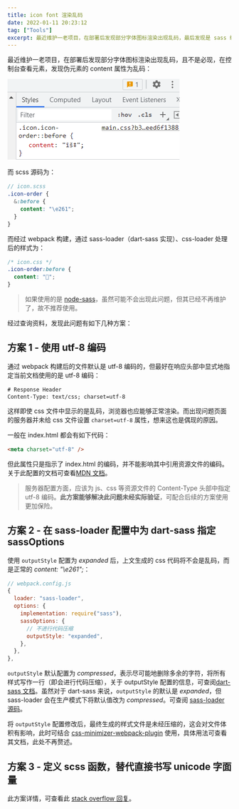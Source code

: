 ```yaml
---
title: icon font 渲染乱码
date: 2022-01-11 20:23:12
tag: ["Tools"]
excerpt: 最近维护一老项目，在部署后发现部分字体图标渲染出现乱码，最后发现是 sass 编译 unicode 码时出现了乱码。
---
```


最近维护一老项目，在部署后发现部分字体图标渲染出现乱码，且不是必现，在控制台查看元素，发现伪元素的 content 属性为乱码：

![iconfont-render-messy-code.PNG](/img/posts/iconfont/iconfont-render-messy-code.PNG)

而 scss 源码为：

```scss
// icon.scss
.icon-order {
  &:before {
    content: "\e261";
  }
}
```

而经过 webpack 构建，通过 sass-loader（dart-sass 实现）、css-loader 处理后的样式为：

```css
/* icon.css */
.icon-order:before {
  content: "";
}
```

> 如果使用的是 [node-sass][node-sass]，虽然可能不会出现此问题，但其已经不再维护了，故不推荐使用。

经过查询资料，发现此问题有如下几种方案：

## 方案 1 - 使用 utf-8 编码

通过 webpack 构建后的文件默认是 utf-8 编码的，但最好在响应头部中显式地指定当前文档使用的是 utf-8 编码：

```http
# Response Header
Content-Type: text/css; charset=utf-8
```

这样即使 css 文件中显示的是乱码，浏览器也应能够正常渲染。而出现问题页面的服务器并未给 css 文件设置 `charset=utf-8` 属性，想来这也是偶现的原因。

一般在 index.html 都会有如下代码：

```html
<meta charset="utf-8" />
```

但此属性只是指示了 index.html 的编码，并不能影响其中引用资源文件的编码。关于此配置的文档可查看[MDN 文档][charset mdn]。

> 服务器配置方面，应该为 js、css 等资源文件的 Content-Type 头部中指定 utf-8 编码。**此方案能够解决此问题未经实际验证**，可配合后续的方案使用更加保险。

## 方案 2 - 在 sass-loader 配置中为 dart-sass 指定 sassOptions

使用 `outputStyle` 配置为 _expanded_ 后，上文生成的 css 代码将不会是乱码，而是正常的 _content: "\e261";_：

```js
// webpack.config.js
{
  loader: "sass-loader",
  options: {
    implementation: require("sass"),
    sassOptions: {
      // 不进行代码压缩
      outputStyle: "expanded",
    },
  },
},
```

`outputStyle` 默认配置为 _compressed_，表示尽可能地删除多余的字符，将所有样式写作一行（即会进行代码压缩），关于 outputStyle 配置的信息，可查阅[dart-sass 文档][sass-outputstyle-doc]。虽然对于 dart-sass 来说，`outputStyle` 的默认是 _expanded_，但 sass-loader 会在生产模式下将默认值改为 _compressed_。可查阅 [sass-loader 源码][sass-loader-source]。

将 `outputStyle` 配置修改后，最终生成的样式文件是未经压缩的，这会对文件体积有影响，此时可结合 [css-minimizer-webpack-plugin][css-minimizer-webpack-plugin] 使用，具体用法可查看其文档，此处不再赘述。

## 方案 3 - 定义 scss 函数，替代直接书写 unicode 字面量

此方案详情，可查看此 [stack overflow 回复][stack-overflow-question]。

[stack-overflow-question]: https://stackoverflow.com/a/30421654/4526557
[css-minimizer-webpack-plugin]: https://github.com/webpack-contrib/css-minimizer-webpack-plugin
[sass-loader-source]: https://github.com/webpack-contrib/sass-loader/blob/babe42a1144e201cb17e3b076a677b167a7c2d41/src/utils.js#L174
[charset mdn]: https://developer.mozilla.org/en-US/docs/Web/HTML/Element/meta#attr-charset
[sass-outputstyle-doc]: https://sass-lang.com/documentation/cli/dart-sass#style
[node-sass]: https://github.com/sass/node-sass
